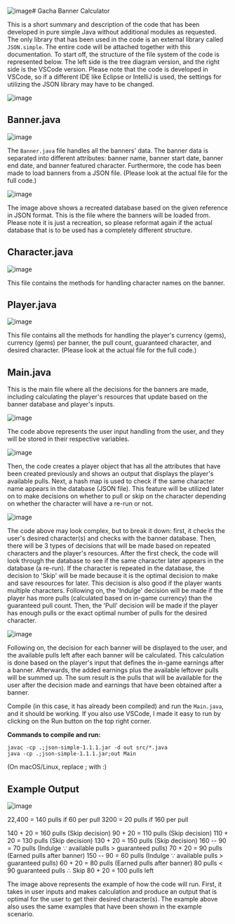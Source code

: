 ![image](https://github.com/user-attachments/assets/f69cbfab-8e1e-4932-80b1-75a54a21e28c)# Gacha Banner Calculator

This is a short summary and description of the code that has been developed in pure simple Java without additional modules as requested. The only library that has been used in the code is an external library called `JSON.simple`. The entire code will be attached together with this documentation. To start off, the structure of the file system of the code is represented below. The left side is the tree diagram version, and the right side is the VSCode version. Please note that the code is developed in VSCode, so if a different IDE like Eclipse or IntelliJ is used, the settings for utilizing the JSON library may have to be changed.

![image](https://github.com/user-attachments/assets/b6324669-bb2a-489c-8968-70943c3aed70)

## Banner.java

![image](https://github.com/user-attachments/assets/3157f243-c2eb-4d2f-b000-b02c58f535d1)

The `Banner.java` file handles all the banners' data. The banner data is separated into different attributes: banner name, banner start date, banner end date, and banner featured character. Furthermore, the code has been made to load banners from a JSON file. (Please look at the actual file for the full code.)

![image](https://github.com/user-attachments/assets/18fc42b2-d368-4ece-a275-02ead07322df)

The image above shows a recreated database based on the given reference in JSON format. This is the file where the banners will be loaded from. Please note it is just a recreation, so please reformat again if the actual database that is to be used has a completely different structure.

## Character.java

![image](https://github.com/user-attachments/assets/3af433c6-b759-49e8-aead-00b5b79cc26a)

This file contains the methods for handling character names on the banner.

## Player.java

![image](https://github.com/user-attachments/assets/2aaa228f-c6d4-4286-9ced-d562d81824cf)


This file contains all the methods for handling the player's currency (gems), currency (gems) per banner, the pull count, guaranteed character, and desired character. (Please look at the actual file for the full code.)

## Main.java

This is the main file where all the decisions for the banners are made, including calculating the player's resources that update based on the banner database and player's inputs.

![image](https://github.com/user-attachments/assets/5325b857-7b3c-4d50-93a2-7055f334e38e)

The code above represents the user input handling from the user, and they will be stored in their respective variables.

![image](https://github.com/user-attachments/assets/f373c198-ca75-4c76-beee-8b059b6b0d50)

Then, the code creates a player object that has all the attributes that have been created previously and shows an output that displays the player's available pulls. Next, a hash map is used to check if the same character name appears in the database (JSON file). This feature will be utilized later on to make decisions on whether to pull or skip on the character depending on whether the character will have a re-run or not.

![image](https://github.com/user-attachments/assets/6d0b64ff-2bea-4eaa-8c48-e3477e91776d)

The code above may look complex, but to break it down: first, it checks the user's desired character(s) and checks with the banner database. Then, there will be 3 types of decisions that will be made based on repeated characters and the player's resources. After the first check, the code will look through the database to see if the same character later appears in the database (a re-run). If the character is repeated in the database, the decision to 'Skip' will be made because it is the optimal decision to make and save resources for later. This decision is also good if the player wants multiple characters. Following on, the 'Indulge' decision will be made if the player has more pulls (calculated based on in-game currency) than the guaranteed pull count. Then, the 'Pull' decision will be made if the player has enough pulls or the exact optimal number of pulls for the desired character.

![image](https://github.com/user-attachments/assets/db0b18ae-c288-4bc0-aed9-8e213f09ef7f)

Following on, the decision for each banner will be displayed to the user, and the available pulls left after each banner will be calculated. This calculation is done based on the player's input that defines the in-game earnings after a banner. Afterwards, the added earnings plus the available leftover pulls will be summed up. The sum result is the pulls that will be available for the user after the decision made and earnings that have been obtained after a banner.

Compile (in this case, it has already been compiled) and run the `Main.java`, and it should be working. If you also use VSCode, I made it easy to run by clicking on the Run button on the top right corner.

**Commands to compile and run:**

```
javac -cp .;json-simple-1.1.1.jar -d out src/*.java
java -cp .;json-simple-1.1.1.jar;out Main
```
(On macOS/Linux, replace ; with :)


## Example Output

![image](https://github.com/user-attachments/assets/f901bbe2-7ce0-4185-bbe0-d6545cf9d4d5)

22,400 = 140 pulls if 60 per pull
3200 = 20 pulls if 160 per pull

140 + 20 = 160 pulls (Skip decision)
90 + 20 = 110 pulls (Skip decision)
110 + 20 = 130 pulls (Skip decision)
130 + 20 = 150 pulls (Skip decision)
160 -- 90 = 70 pulls (Indulge ∵ available pulls > guaranteed pulls)
70 + 20 = 90 pulls (Earned pulls after banner)
150 -- 90 = 60 pulls (Indulge ∵ available pulls > guaranteed pulls)
60 + 20 = 80 pulls (Earned pulls after banner)
80 pulls < 90 guaranteed pulls ∴ Skip
80 + 20 = 100 pulls left

The image above represents the example of how the code will run. First, it takes in user inputs and makes calculation and produce an output that is optimal for the user to get their desired character(s). The example above also uses the same examples that have been shown in the example scenario.
